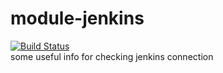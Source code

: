# module-jenkins
[![Build Status](http://54.176.213.233/buildStatus/icon?job=module-jenkins)](http://54.176.213.233/job/module-jenkins/)  
some useful info for checking jenkins connection
